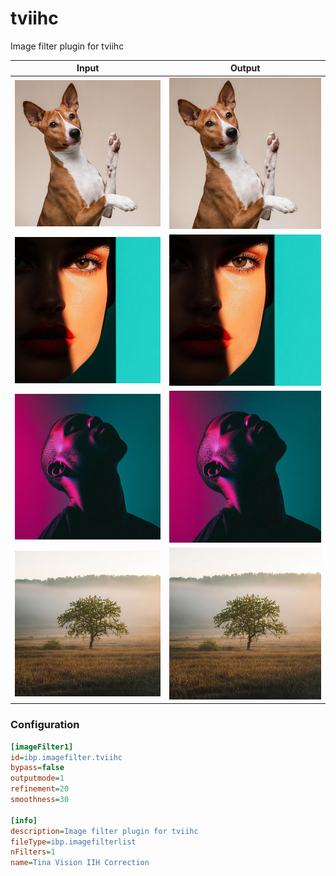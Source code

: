 # tviihc

Image filter plugin for tviihc

| Input | Output |
|--------|--------|
| ![dog](../assets/img_in/dog.jpg) | ![dog_tviihc](../assets/img_out/dog_tviihc.jpg) |
| ![female](../assets/img_in/female.jpg) | ![female_tviihc](../assets/img_out/female_tviihc.jpg) |
| ![male](../assets/img_in/male.jpg) | ![male_tviihc](../assets/img_out/male_tviihc.jpg) |
| ![tree](../assets/img_in/tree.jpg) | ![tree_tviihc](../assets/img_out/tree_tviihc.jpg) |

### Configuration

```ini
[imageFilter1]
id=ibp.imagefilter.tviihc
bypass=false
outputmode=1
refinement=20
smoothness=30

[info]
description=Image filter plugin for tviihc
fileType=ibp.imagefilterlist
nFilters=1
name=Tina Vision IIH Correction


```
